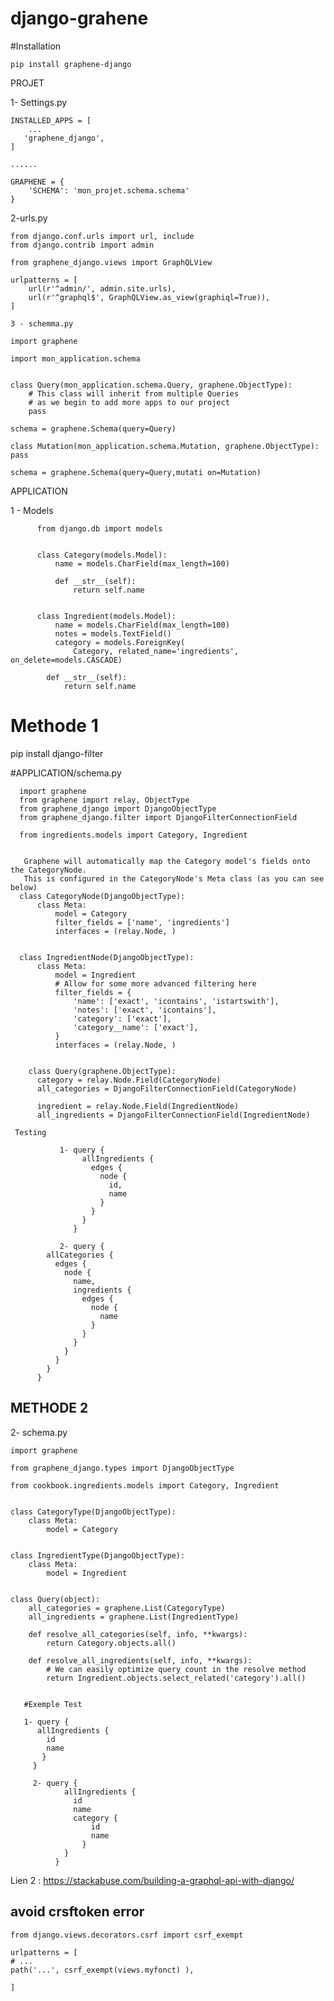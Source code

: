 # django-grahene


#Installation

    pip install graphene-django


PROJET

  1- Settings.py

    INSTALLED_APPS = [
        ...
       'graphene_django',
    ]

    ......

    GRAPHENE = {
        'SCHEMA': 'mon_projet.schema.schema'
    }
    
   2-urls.py
    
    from django.conf.urls import url, include
    from django.contrib import admin

    from graphene_django.views import GraphQLView

    urlpatterns = [
        url(r'^admin/', admin.site.urls),
        url(r'^graphql$', GraphQLView.as_view(graphiql=True)),
    ]
    
    3 - schemma.py
    
    import graphene

    import mon_application.schema


    class Query(mon_application.schema.Query, graphene.ObjectType):
        # This class will inherit from multiple Queries
        # as we begin to add more apps to our project
        pass

    schema = graphene.Schema(query=Query)
    
    class Mutation(mon_application.schema.Mutation, graphene.ObjectType):
    pass

    schema = graphene.Schema(query=Query,mutati on=Mutation)


APPLICATION 

1 - Models
    
          from django.db import models


          class Category(models.Model):
              name = models.CharField(max_length=100)

              def __str__(self):
                  return self.name


          class Ingredient(models.Model):
              name = models.CharField(max_length=100)
              notes = models.TextField()
              category = models.ForeignKey(
                  Category, related_name='ingredients', on_delete=models.CASCADE)

            def __str__(self):
                return self.name
                
# Methode 1 

pip install django-filter

#APPLICATION/schema.py

      import graphene
      from graphene import relay, ObjectType
      from graphene_django import DjangoObjectType
      from graphene_django.filter import DjangoFilterConnectionField

      from ingredients.models import Category, Ingredient


       Graphene will automatically map the Category model's fields onto the CategoryNode.
       This is configured in the CategoryNode's Meta class (as you can see below)
      class CategoryNode(DjangoObjectType):
          class Meta:
              model = Category
              filter_fields = ['name', 'ingredients']
              interfaces = (relay.Node, )


      class IngredientNode(DjangoObjectType):
          class Meta:
              model = Ingredient
              # Allow for some more advanced filtering here
              filter_fields = {
                  'name': ['exact', 'icontains', 'istartswith'],
                  'notes': ['exact', 'icontains'],
                  'category': ['exact'],
                  'category__name': ['exact'],
              }
              interfaces = (relay.Node, )


        class Query(graphene.ObjectType):
          category = relay.Node.Field(CategoryNode)
          all_categories = DjangoFilterConnectionField(CategoryNode)

          ingredient = relay.Node.Field(IngredientNode)
          all_ingredients = DjangoFilterConnectionField(IngredientNode)

     Testing 
    
               1- query {
                    allIngredients {
                      edges {
                        node {
                          id,
                          name
                        }
                      }
                    }
                  }

               2- query {
            allCategories {
              edges {
                node {
                  name,
                  ingredients {
                    edges {
                      node {
                        name
                      }
                    }
                  }
                }
              }
            }
          }

     
  ## METHODE 2
  
  2- schema.py
  
    import graphene

    from graphene_django.types import DjangoObjectType

    from cookbook.ingredients.models import Category, Ingredient


    class CategoryType(DjangoObjectType):
        class Meta:
            model = Category


    class IngredientType(DjangoObjectType):
        class Meta:
            model = Ingredient


    class Query(object):
        all_categories = graphene.List(CategoryType)
        all_ingredients = graphene.List(IngredientType)

        def resolve_all_categories(self, info, **kwargs):
            return Category.objects.all()

        def resolve_all_ingredients(self, info, **kwargs):
            # We can easily optimize query count in the resolve method
            return Ingredient.objects.select_related('category').all()
            
            
       #Exemple Test
       
       1- query {
          allIngredients {
            id
            name
           }
         }
         
         2- query {
                allIngredients {
                  id
                  name
                  category {
                      id
                      name
                    }
                }
              }

       


Lien 2 : https://stackabuse.com/building-a-graphql-api-with-django/


## avoid crsftoken error

    from django.views.decorators.csrf import csrf_exempt
    
    urlpatterns = [
    # ...
    path('...', csrf_exempt(views.myfonct) ),
   
    ]

